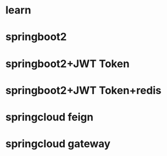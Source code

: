 # learn

# springboot2

# springboot2+JWT Token

# springboot2+JWT Token+redis

# springcloud feign

# springcloud gateway